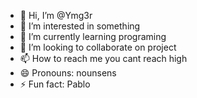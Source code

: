 - 👋 Hi, I’m @Ymg3r
- 👀 I’m interested in something
- 🌱 I’m currently learning programing
- 💞️ I’m looking to collaborate on project
- 📫 How to reach me you cant reach high
- 😄 Pronouns: nounsens
- ⚡ Fun fact: Pablo

<!---
Ymg3r/Ymg3r is a ✨ special ✨ repository because its `README.md` (this file) appears on your GitHub profile.
You can click the Preview link to take a look at your changes.
--->
